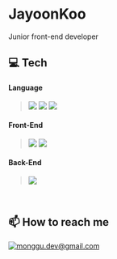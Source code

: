 # JayoonKoo
Junior front-end developer

## 💻 Tech
#### Language
> <img src="https://img.shields.io/badge/JavaScript-yellow?style=flat-square&logo=JavaScript&logoColor=black"/> <img src="https://img.shields.io/badge/TypeScript-007ACC?style=flat-square&logo=TypeScript&logoColor=white"/> <img src="https://img.shields.io/badge/Python-306998?style=flat-square&logo=Python&logoColor=white"/>
#### Front-End
> <img src="https://img.shields.io/badge/React-61dafb?style=flat-square&logo=React&logoColor=white"/> <img src="https://img.shields.io/badge/ReactNative-blue?style=flat-square&logo=React&logoColor=white"/>
#### Back-End
> <img src="https://img.shields.io/badge/Express-eeeeee?style=flat-square&logo=Express&logoColor=black"/>

<br/>

## 📫 How to reach me
[![monggu.dev@gmail.com](https://img.shields.io/badge/Gmail-d14836?style=flat-square&logo=Gmail&logoColor=white&link=mailto:rnwkdbs12@gmail.com)](mailto:rnwkdbs12@gmail.com)
<!--
**JayoonKoo/JayoonKoo** is a ✨ _special_ ✨ repository because its `README.md` (this file) appears on your GitHub profile.

Here are some ideas to get you started:

- 🔭 I’m currently working on ...
- 🌱 I’m currently learning ...
- 👯 I’m looking to collaborate on ...
- 🤔 I’m looking for help with ...
- 💬 Ask me about ...
- 📫 How to reach me: ...
- 😄 Pronouns: ...
- ⚡ Fun fact: ...
-->
